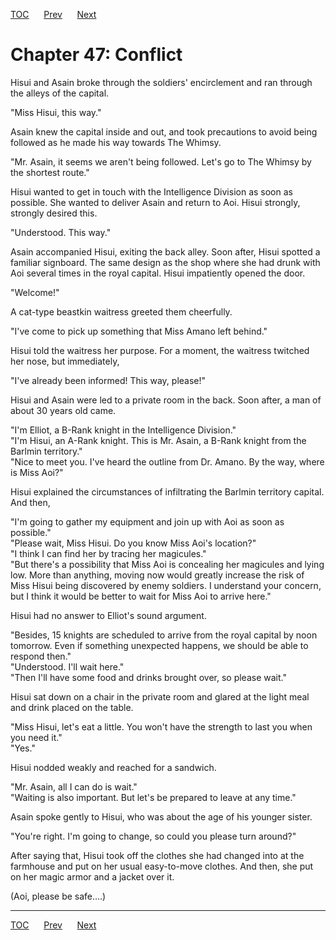 [TOC](../readme.md)&nbsp;&nbsp;&nbsp;&nbsp;&nbsp;&nbsp;[Prev](section_0017.md)&nbsp;&nbsp;&nbsp;&nbsp;&nbsp;&nbsp;[Next](section_0019.md)



# Chapter 47: Conflict

Hisui and Asain broke through the soldiers' encirclement and ran through
the alleys of the capital.  
  
"Miss Hisui, this way."  
  
Asain knew the capital inside and out, and took precautions to avoid
being followed as he made his way towards The Whimsy.  
  
"Mr. Asain, it seems we aren't being followed. Let's go to The Whimsy by
the shortest route."  
  
Hisui wanted to get in touch with the Intelligence Division as soon as
possible. She wanted to deliver Asain and return to Aoi. Hisui strongly,
strongly desired this.  
  
"Understood. This way."  
  
Asain accompanied Hisui, exiting the back alley. Soon after, Hisui
spotted a familiar signboard. The same design as the shop where she had
drunk with Aoi several times in the royal capital. Hisui impatiently
opened the door.  
  
"Welcome!"  
  
A cat-type beastkin waitress greeted them cheerfully.  
  
"I've come to pick up something that Miss Amano left behind."  
  
Hisui told the waitress her purpose. For a moment, the waitress twitched
her nose, but immediately,  
  
"I've already been informed! This way, please!"  
  
Hisui and Asain were led to a private room in the back. Soon after, a
man of about 30 years old came.  
  
"I'm Elliot, a B-Rank knight in the Intelligence Division."  
"I'm Hisui, an A-Rank knight. This is Mr. Asain, a B-Rank knight from
the Barlmin territory."  
"Nice to meet you. I've heard the outline from Dr. Amano. By the way,
where is Miss Aoi?"  
  
Hisui explained the circumstances of infiltrating the Barlmin territory
capital. And then,  
  
"I'm going to gather my equipment and join up with Aoi as soon as
possible."  
"Please wait, Miss Hisui. Do you know Miss Aoi's location?"  
"I think I can find her by tracing her magicules."  
"But there's a possibility that Miss Aoi is concealing her magicules and
lying low. More than anything, moving now would greatly increase the
risk of Miss Hisui being discovered by enemy soldiers. I understand your
concern, but I think it would be better to wait for Miss Aoi to arrive
here."  
  
Hisui had no answer to Elliot's sound argument.  
  
"Besides, 15 knights are scheduled to arrive from the royal capital by
noon tomorrow. Even if something unexpected happens, we should be able
to respond then."  
"Understood. I'll wait here."  
"Then I'll have some food and drinks brought over, so please wait."  
  
Hisui sat down on a chair in the private room and glared at the light
meal and drink placed on the table.  
  
"Miss Hisui, let's eat a little. You won't have the strength to last you
when you need it."  
"Yes."  
  
Hisui nodded weakly and reached for a sandwich.  
  
"Mr. Asain, all I can do is wait."  
"Waiting is also important. But let's be prepared to leave at any
time."  
  
Asain spoke gently to Hisui, who was about the age of his younger
sister.  
  
"You're right. I'm going to change, so could you please turn around?"  
  
After saying that, Hisui took off the clothes she had changed into at
the farmhouse and put on her usual easy-to-move clothes. And then, she
put on her magic armor and a jacket over it.  
  
(Aoi, please be safe….)  
  
  
  


---
[TOC](../readme.md)&nbsp;&nbsp;&nbsp;&nbsp;&nbsp;&nbsp;[Prev](section_0017.md)&nbsp;&nbsp;&nbsp;&nbsp;&nbsp;&nbsp;[Next](section_0019.md)

